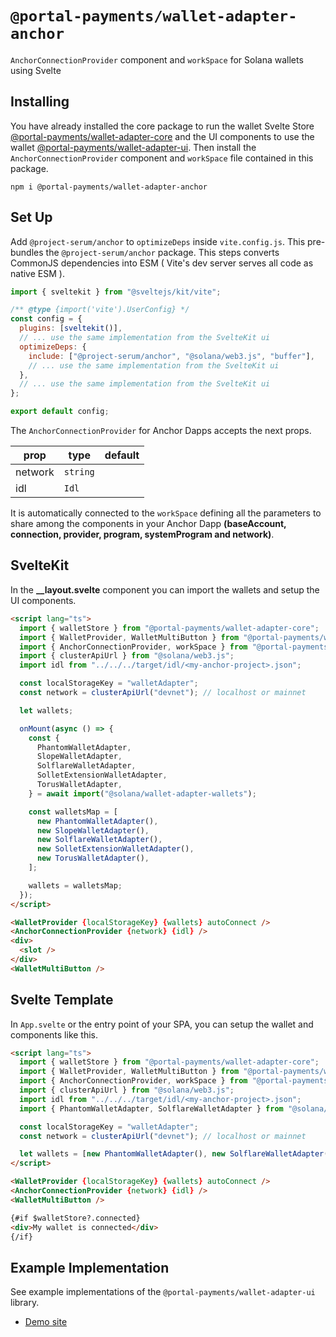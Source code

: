 # `@portal-payments/wallet-adapter-anchor`

`AnchorConnectionProvider` component and `workSpace` for Solana wallets using Svelte

## Installing

You have already installed the core package to run the wallet Svelte Store [@portal-payments/wallet-adapter-core](https://github.com/svelte-on-solana/wallet-adapter/blob/master/packages/core/README.md) and the UI components to use the wallet [@portal-payments/wallet-adapter-ui](https://github.com/svelte-on-solana/wallet-adapter/blob/master/packages/ui/README.md/). Then install the `AnchorConnectionProvider` component and `workSpace` file contained in this package.

```shell
npm i @portal-payments/wallet-adapter-anchor
```

## Set Up

Add `@project-serum/anchor` to `optimizeDeps` inside `vite.config.js`. This pre-bundles the `@project-serum/anchor` package. This steps converts CommonJS dependencies into ESM ( Vite's dev server serves all code as native ESM ).

```javascript
import { sveltekit } from "@sveltejs/kit/vite";

/** @type {import('vite').UserConfig} */
const config = {
  plugins: [sveltekit()],
  // ... use the same implementation from the SvelteKit ui
  optimizeDeps: {
    include: ["@project-serum/anchor", "@solana/web3.js", "buffer"],
    // ... use the same implementation from the SvelteKit ui
  },
  // ... use the same implementation from the SvelteKit ui
};

export default config;
```

The `AnchorConnectionProvider` for Anchor Dapps accepts the next props.

| prop    | type     | default |
| ------- | -------- | ------- |
| network | `string` |         |
| idl     | `Idl`    |         |

It is automatically connected to the `workSpace` defining all the parameters to share among the components in your Anchor Dapp **(baseAccount, connection, provider, program, systemProgram and network)**.

## SvelteKit

In the **\_\_layout.svelte** component you can import the wallets and setup the UI components.

```html
<script lang="ts">
  import { walletStore } from "@portal-payments/wallet-adapter-core";
  import { WalletProvider, WalletMultiButton } from "@portal-payments/wallet-adapter-ui";
  import { AnchorConnectionProvider, workSpace } from "@portal-payments/wallet-adapter-anchor";
  import { clusterApiUrl } from "@solana/web3.js";
  import idl from "../../../target/idl/<my-anchor-project>.json";

  const localStorageKey = "walletAdapter";
  const network = clusterApiUrl("devnet"); // localhost or mainnet

  let wallets;

  onMount(async () => {
    const {
      PhantomWalletAdapter,
      SlopeWalletAdapter,
      SolflareWalletAdapter,
      SolletExtensionWalletAdapter,
      TorusWalletAdapter,
    } = await import("@solana/wallet-adapter-wallets");

    const walletsMap = [
      new PhantomWalletAdapter(),
      new SlopeWalletAdapter(),
      new SolflareWalletAdapter(),
      new SolletExtensionWalletAdapter(),
      new TorusWalletAdapter(),
    ];

    wallets = walletsMap;
  });
</script>

<WalletProvider {localStorageKey} {wallets} autoConnect />
<AnchorConnectionProvider {network} {idl} />
<div>
  <slot />
</div>
<WalletMultiButton />
```

## Svelte Template

In `App.svelte` or the entry point of your SPA, you can setup the wallet and components like this.

```html
<script lang="ts">
  import { walletStore } from "@portal-payments/wallet-adapter-core";
  import { WalletProvider, WalletMultiButton } from "@portal-payments/wallet-adapter-ui";
  import { AnchorConnectionProvider, workSpace } from "@portal-payments/wallet-adapter-anchor";
  import { clusterApiUrl } from "@solana/web3.js";
  import idl from "../../../target/idl/<my-anchor-project>.json";
  import { PhantomWalletAdapter, SolflareWalletAdapter } from "@solana/wallet-adapter-wallets";

  const localStorageKey = "walletAdapter";
  const network = clusterApiUrl("devnet"); // localhost or mainnet

  let wallets = [new PhantomWalletAdapter(), new SolflareWalletAdapter()];
</script>

<WalletProvider {localStorageKey} {wallets} autoConnect />
<AnchorConnectionProvider {network} {idl} />
<WalletMultiButton />

{#if $walletStore?.connected}
<div>My wallet is connected</div>
{/if}
```

## Example Implementation

See example implementations of the `@portal-payments/wallet-adapter-ui` library.

- [Demo site][1]

[1]: https://github.com/silvestrevivo/solana-svelte-counter/tree/master/app
